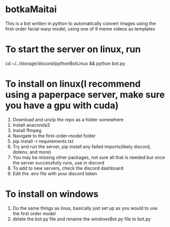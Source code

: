 # botkaMaitai
This is a bot written in python to automatically convert images using the first-order facial warp model, using one of 9 meme videos as templates

# To start the server on linux, run
cd ~/../storage/discord/pythonBotLinux && python bot.py

# To install on linux(I recommend using a paperpace server, make sure you have a gpu with cuda)
1. Download and unzip the repo as a folder somewhere
2. Install anaconda3
3. Install ffmpeg
4. Navigate to the first-order-model folder
5. pip install -r requirements.txt
6. Try and run the server, pip install any failed imports(likely discord, dotenv, and more)
7. You may be missing other packages, not sure all that is needed but once the server
successfully runs, use in discord
8. To add to new servers, check the discord dashboard
9. Edit the .env file with your discord token

# To install on windows
1. Do the same things as linux, basically just set up as you would to use the first order model
2. delete the bot.py file and rename the windowsBot.py file to bot.py
